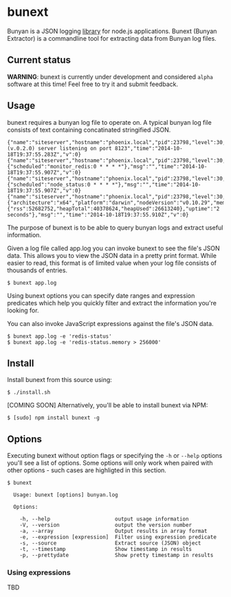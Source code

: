 # bunext

Bunyan is a JSON logging [library](https://github.com/trentm/node-bunyan) for node.js applications.  Bunext (Bunyan Extractor) is a commandline tool for extracting data from Bunyan log files.

## Current status

__WARNING__: bunext is currently under development and considered `alpha` software at this time! Feel free to try it and submit feedback.

## Usage

bunext requires a bunyan log file to operate on. A typical bunyan log file consists of text containing concatinated stringified JSON.

```
{"name":"siteserver","hostname":"phoenix.local","pid":23798,"level":30,"msg":"SiteServer (v.0.2.0) server listening on port 8123","time":"2014-10-18T19:37:55.283Z","v":0}
{"name":"siteserver","hostname":"phoenix.local","pid":23798,"level":30,"job":{"scheduled":"monitor_redis:0 * * * *"},"msg":"","time":"2014-10-18T19:37:55.907Z","v":0}
{"name":"siteserver","hostname":"phoenix.local","pid":23798,"level":30,"job":{"scheduled":"node_status:0 * * * *"},"msg":"","time":"2014-10-18T19:37:55.907Z","v":0}
{"name":"siteserver","hostname":"phoenix.local","pid":23798,"level":30,"node_status":{"architecture":"x64","platform":"darwin","nodeVersion":"v0.10.29","memory":{"rss":52682752,"heapTotal":40378624,"heapUsed":26613240},"uptime":"2 seconds"},"msg":"","time":"2014-10-18T19:37:55.910Z","v":0}
```

The purpose of bunext is to be able to query bunyan logs and extract useful information. 

Given a log file called app.log you can invoke bunext to see the file's JSON data. This allows you to view the JSON data in a pretty print format.  While easier to read, this format is of limited value when your log file consists of thousands of entries.

	$ bunext app.log


Using bunext options you can specify date ranges and expression predicates which help you quickly filter and extract the information you're looking for.	

You can also invoke JavaScript expressions against the file's JSON data.

	$ bunext app.log -e 'redis-status'
	$ bunext app.log -e 'redis-status.memory > 256000'

## Install

Install bunext from this source using:

	$ ./install.sh
	
[COMING SOON] Alternatively, you'll be able to install bunext via NPM:

	$ [sudo] npm install bunext -g

## Options

Executing bunext without option flags or specifying the `-h` or `--help` options you'll see a list of options.  Some options will only work when paired with other options - such cases are highligted in this section.


```
$ bunext

  Usage: bunext [options] bunyan.log

  Options:

    -h, --help                     output usage information
    -V, --version                  output the version number
    -a, --array                    Output results in array format
    -e, --expression [expression]  Filter using expression predicate
    -s, --source                   Extract source (JSON) object
    -t, --timestamp                Show timestamp in results
    -p, --prettydate               Show pretty timestamp in results
```

### Using expressions

TBD

